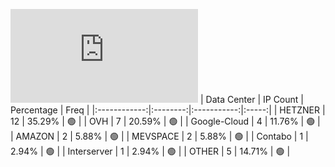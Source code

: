 ![Diagramm](https://github.com/obajay/StateSync-snapshots/blob/main/Projects/Carbon/1/README.md)
| Data Center | IP Count | Percentage | Freq |
|:------------:|:--------:|:-----------:|:-----:|
| HETZNER | 12 | 35.29% | 🟢 |
| OVH | 7 | 20.59% | 🟢 |
| Google-Cloud | 4 | 11.76% | 🟢 |
| AMAZON | 2 | 5.88% | 🟢 |
| MEVSPACE | 2 | 5.88% | 🟢 |
| Contabo | 1 | 2.94% | 🟢 |
| Interserver | 1 | 2.94% | 🟢 |
| OTHER | 5 | 14.71% | 🟢 |
